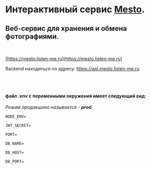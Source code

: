 # Интерактивный сервис [Mesto](https://freebeego.students.nomoredomains.monster/).

## Веб-сервис для хранения и обмена фотографиями.

<br>

[https://mesto.listen-me.ru](https://mesto.listen-me.ru)

Backend находиться по адресу: https://api.mesto.listen-me.ru

<br><br>

#### файл .env  с переменными окружения имеет следующий вид:

_Режим продакшена называется - **prod**_
<br>

```angular2html
NODE_ENV=

JWT_SECRET=

PORT=

DB_NAME=

DB_HOST=

DB_PORT=
```
